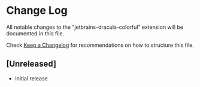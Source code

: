 # Change Log

All notable changes to the "jetbrains-dracula-colorful" extension will be documented in this file.

Check [Keep a Changelog](http://keepachangelog.com/) for recommendations on how to structure this file.

## [Unreleased]

- Initial release
